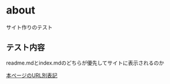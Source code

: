 <!-- Test Page -->

# about
サイト作りのテスト

## テスト内容
readme.mdとindex.mdのどちらが優先してサイトに表示されるのか

[本ページのURL別表記](https://hagiayato.github.io/index.html)